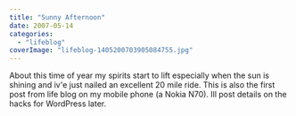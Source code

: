 ```yaml
---
title: "Sunny Afternoon"
date: 2007-05-14
categories: 
  - "lifeblog"
coverImage: "lifeblog-1405200703905084755.jpg"
---
```


About this time of year my spirits start to lift especially when the sun is shining and iv'e just nailed an excellent 20 mile ride. This is also the first post from life blog on my mobile phone (a Nokia N70). Ill post details on the hacks for WordPress later.
